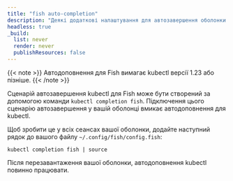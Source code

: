 ```yaml
---
title: "fish auto-completion"
description: "Деякі додаткові налаштування для автозавершення оболонки fish у Linux."
headless: true
_build:
  list: never
  render: never
  publishResources: false
---
```


{{< note >}}
Автодоповнення для Fish вимагає kubectl версії 1.23 або пізніше.
{{< /note >}}

Сценарій автозавершення kubectl для Fish може бути створений за допомогою команди `kubectl completion fish`. Підключення цього сценарію автозавершення у вашій оболонці вмикає автодоповнення для kubectl.

Щоб зробити це у всіх сеансах вашої оболонки, додайте наступний рядок до вашого файлу `~/.config/fish/config.fish`:

```shell
kubectl completion fish | source
```

Після перезавантаження вашої оболонки, автодоповнення kubectl повинно працювати.
